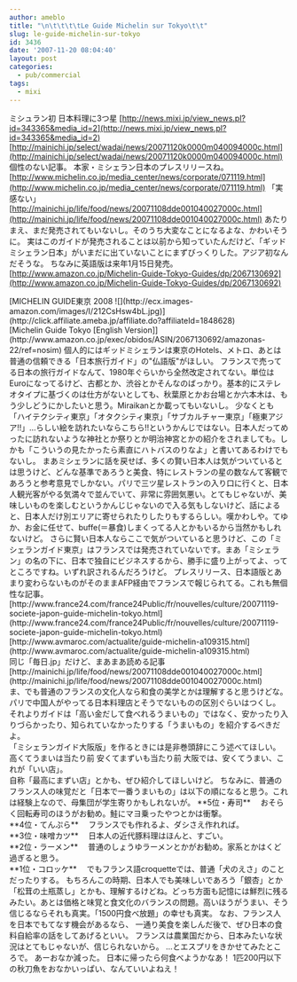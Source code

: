 ```yaml
---
author: ameblo
title: "\n\t\t\t\tLe Guide Michelin sur Tokyo\t\t"
slug: le-guide-michelin-sur-tokyo
id: 3436
date: '2007-11-20 08:04:40'
layout: post
categories:
  - pub/commercial
tags:
  - mixi
---
```


ミシュラン初 日本料理に3つ星 [http://news.mixi.jp/view_news.pl?id=343365&media_id=2](http://news.mixi.jp/view_news.pl?id=343365&media_id=2) [http://mainichi.jp/select/wadai/news/20071120k0000m040094000c.html](http://mainichi.jp/select/wadai/news/20071120k0000m040094000c.html) 個性のない記事。 本家・ミシェラン日本のプレスリリースね。 [http://www.michelin.co.jp/media_center/news/corporate/071119.html](http://www.michelin.co.jp/media_center/news/corporate/071119.html) 「実感ない」 [http://mainichi.jp/life/food/news/20071108dde001040027000c.html](http://mainichi.jp/life/food/news/20071108dde001040027000c.html) あたりまえ、まだ発売されてもいないし。そのうち大変なことになるよな、かわいそうに。 実はこのガイドが発売されることは以前から知っていたんだけど、「ギッドミシェラン日本」がいまだに出ていないことにまずびっくりした。アジア初なんだそうな。 ちなみに英語版は来年1月15日発売。 [http://www.amazon.co.jp/Michelin-Guide-Tokyo-Guides/dp/2067130692](http://www.amazon.co.jp/Michelin-Guide-Tokyo-Guides/dp/2067130692)

<dl>

<dt>[MICHELIN GUIDE東京 2008 ![](http://ecx.images-amazon.com/images/I/212CsHsw4bL.jpg)](http://click.affiliate.ameba.jp/affiliate.do?affiliateId=1848628)</dt>

<dt>[Michelin Guide Tokyo [English Version]](http://www.amazon.co.jp/exec/obidos/ASIN/2067130692/amazonas-22/ref=nosim) 個人的にはギッドミシェランは東京のHotels、メトロ、あとは普通の信頼できる「日本旅行ガイド」の"仏語版"がほしい。 フランスで売ってる日本の旅行ガイドなんて、1980年ぐらいから全然改定されてない。単位はEuroになってるけど、古都とか、渋谷とかそんなのばっかり。基本的にステレオタイプに基づくのは仕方がないとしても、秋葉原とかお台場とか六本木は、もう少しどうにかしたいと思う。Miraikanとか載ってもいないし。 少なくとも「ハイテクシティ東京」「オタクシティ東京」「サブカルチャー東京」「極東アジア!!」…らしい絵を訪れたいならこちら!!というかんじではない。日本人だってめったに訪れないような神社とか祭りとか明治神宮とかの紹介をされましても。しかも「こういうの見たかったら素直にハトバスのりなよ」と書いてあるわけでもないし。 まあミシェランに話を戻せば、多くの賢い日本人は気がついているとは思うけど、どんな基準であろうと美食、特にレストランの星の数なんて客観であろうと参考意見でしかない。パリで三ツ星レストランの入り口に行くと、日本人観光客がやる気満々で並んでいて、非常に雰囲気悪い。とてもじゃないが、美味しいものを楽しむというかんじじゃないので入る気もしないけど、話によると、日本人だけ別エリアに寄せられたりしたりもするらしい。嘆かわしや。てゆか、お金に任せて、buffe(＝暴食)しまくってる人とかもいるから当然かもしれないけど。 さらに賢い日本人ならここで気がついていると思うけど、この「ミシェランガイド東京」はフランスでは発売されていないです。まあ「ミシェラン」の名の下に、日本で独自にビジネスするから、勝手に盛り上がってよ、ってところですね。いずれ訳されるんだろうけど。 プレスリリース、日本語版とあまり変わらないものがそのままAFP経由でフランスで報じられてる。これも無個性な記事。 [http://www.france24.com/france24Public/fr/nouvelles/culture/20071119-societe-japon-guide-michelin-tokyo.html](http://www.france24.com/france24Public/fr/nouvelles/culture/20071119-societe-japon-guide-michelin-tokyo.html)</dt>

<dt>[http://www.avmaroc.com/actualite/guide-michelin-a109315.html](http://www.avmaroc.com/actualite/guide-michelin-a109315.html)</dt>

<dt>同じ「毎日.jp」だけど、まあまあ読める記事 [http://mainichi.jp/life/food/news/20071108dde001040027000c.html](http://mainichi.jp/life/food/news/20071108dde001040027000c.html)</dt>

<dt>ま、でも普通のフランスの文化人なら和食の美学とかは理解すると思うけどな。 パリで中国人がやってる日本料理店とそうでないものの区別ぐらいはつくし。</dt>

<dt>それよりガイドは「高い金だして食べれるうまいもの」ではなく、安かったり入りづらかったり、知られていなかったりする「うまいもの」を紹介するべきだよ。</dt>

<dt>「ミシェランガイド大阪版」を作るときには是非巻頭辞にこう述べてほしい。 高くてうまいは当たり前 安くてまずいも当たり前 大阪では、安くてうまい、これが「いい店」。</dt>

<dt>自称「最高にまずい店」とかも、ぜひ紹介してほしいけど。 ちなみに、普通のフランス人の味覚だと「日本で一番うまいもの」は以下の順になると思う。これは経験上なので、母集団が学生寄りかもしれないが。 **5位・寿司** 　おそらく回転寿司のほうがお勧め。鮭にマヨ乗ったやつとかは衝撃。</dt>

<dt>**4位・てんぷら** 　フランスでも作れるよ、ダシさえ作れれば。</dt>

<dt>**3位・味噌カツ** 　日本人の近代豚料理はほんと、すごい。</dt>

<dt>**2位・ラーメン** 　普通のしょうゆラーメンとかがお勧め。家系とかはくど過ぎると思う。</dt>

<dt>**1位・コロッケ** 　でもフランス語croquetteでは、普通「犬のえさ」のことだったりする。 もちろんこの時期、日本人でも美味しいであろう「銀杏」とか「松茸の土瓶蒸し」とかも、理解するけどね。どっち方面も記憶には鮮烈に残るみたい。あとは価格と味覚と食文化のバランスの問題。高いほうがうまい、そう信じるならそれも真実。「1500円食べ放題」の幸せも真実。 なお、フランス人を日本でもてなす機会があるなら、 一通り美食を楽しんだ後で、ぜひ日本の食料自給率の話をしてあげるといい。 フランスは農業国だから、日本みたいな状況はとてもじゃないが、信じられないから。 …とエスプリをきかせてみたところで。 あーおなか減った。 日本に帰ったら何食べようかなあ！ 1匹200円以下の秋刀魚をおなかいっぱい、なんていいよねえ！</dt>

</dl>